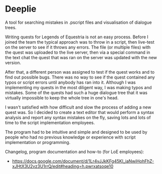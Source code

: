 # Deeplie
A tool for searching mistakes in .pscript files and visualisation of dialogue trees.

Writing quests for Legends of Equestria is not an easy process. Before I joined the team the typical approach was to throw in a script, then live-test on the server to see if it throws any errors. The file (or multiple files) with the quest was uploaded to the live server, then via a special command in the text chat the quest that was ran on the server was updated with the new version.

After that, a different person was assigned to test if the quest works and to find out possible bugs. There was no way to see if the quest contained any typos or script errors until anybody has ran into it. Although I was implementing my quests in the most diligent way, I was making typos and mistakes. Some of the quests had such a huge dialogue tree that it was virtually impossible to keep the whole tree in one's head. 

I wasn't satisfied with how difficult and slow the process of adding a new quest was. So I decided to create a text editor that would perform a syntax analysis and report any syntax mistakes on the fly, saving lots and lots of time to the script implementation employees. 

The program had to be intuitive and simple and designed to be used by people who had no previous knowledge or experience with script implementation or programming.

Changelog, program documentation and how-to (for LoE employees):
* https://docs.google.com/document/d/1Lr4vJJkKFg45KI_iaNwiHohFhZ-xJHtX3U2vz3U1rrQ/edit#heading=h.pwrxatsoqe10

